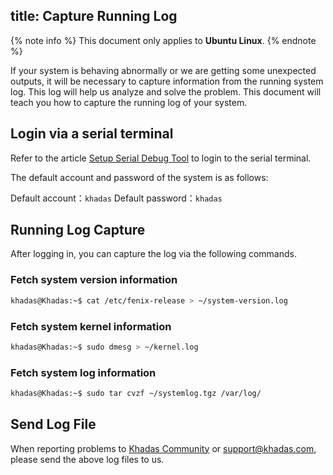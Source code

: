title: Capture Running Log
---

{% note info %}
This document only applies to **Ubuntu Linux**.
{% endnote %}

If your system is behaving abnormally or we are getting some unexpected outputs, it will be necessary to capture information from the running system log. This log will help us analyze and solve the problem. This document will teach you how to capture the running log of your system.

## Login via a serial terminal

Refer to the article [Setup Serial Debug Tool](/linux/vim1/SetupSerialTool.html) to login to the serial terminal.

The default account and password of the system is as follows:

Default account：`khadas`
Default password：`khadas`

## Running Log Capture

After logging in, you can capture the log via the following commands.

### Fetch system version information

```bash
khadas@Khadas:~$ cat /etc/fenix-release > ~/system-version.log
```

### Fetch system kernel information

```bash
khadas@Khadas:~$ sudo dmesg > ~/kernel.log
```

### Fetch system log information

```bash
khadas@Khadas:~$ sudo tar cvzf ~/systemlog.tgz /var/log/
```

## Send Log File

When reporting problems to [Khadas Community](https://forum.khadas.com/) or support@khadas.com, please send the above log files to us.
